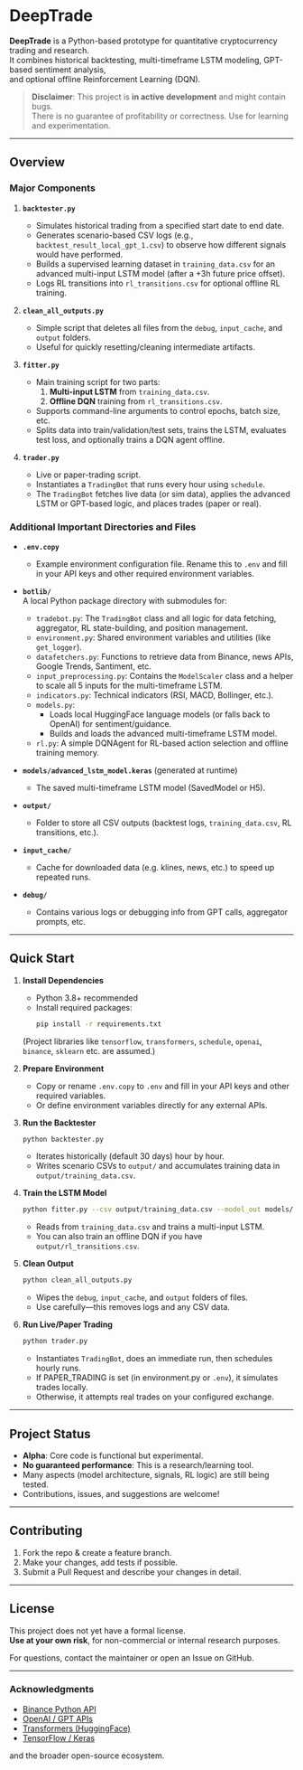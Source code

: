 # DeepTrade

**DeepTrade** is a Python-based prototype for quantitative cryptocurrency trading and research.  
It combines historical backtesting, multi-timeframe LSTM modeling, GPT-based sentiment analysis,  
and optional offline Reinforcement Learning (DQN).  

> **Disclaimer**: This project is **in active development** and might contain bugs.  
> There is no guarantee of profitability or correctness. Use for learning and experimentation.

---

## Overview

### Major Components

1. **`backtester.py`**  
   - Simulates historical trading from a specified start date to end date.  
   - Generates scenario-based CSV logs (e.g., `backtest_result_local_gpt_1.csv`) to observe how different signals would have performed.  
   - Builds a supervised learning dataset in `training_data.csv` for an advanced multi-input LSTM model (after a +3h future price offset).  
   - Logs RL transitions into `rl_transitions.csv` for optional offline RL training.

2. **`clean_all_outputs.py`**  
   - Simple script that deletes all files from the `debug`, `input_cache`, and `output` folders.  
   - Useful for quickly resetting/cleaning intermediate artifacts.

3. **`fitter.py`**  
   - Main training script for two parts:  
     1. **Multi-input LSTM** from `training_data.csv`.  
     2. **Offline DQN** training from `rl_transitions.csv`.  
   - Supports command-line arguments to control epochs, batch size, etc.  
   - Splits data into train/validation/test sets, trains the LSTM, evaluates test loss, and optionally trains a DQN agent offline.

4. **`trader.py`**  
   - Live or paper-trading script.  
   - Instantiates a `TradingBot` that runs every hour using `schedule`.  
   - The `TradingBot` fetches live data (or sim data), applies the advanced LSTM or GPT-based logic, and places trades (paper or real).

### Additional Important Directories and Files

- **`.env.copy`**  
  - Example environment configuration file. Rename this to `.env` and fill in your API keys and other required environment variables.

- **`botlib/`**  
  A local Python package directory with submodules for:
  - `tradebot.py`: The `TradingBot` class and all logic for data fetching, aggregator, RL state-building, and position management.
  - `environment.py`: Shared environment variables and utilities (like `get_logger`).
  - `datafetchers.py`: Functions to retrieve data from Binance, news APIs, Google Trends, Santiment, etc.
  - `input_preprocessing.py`: Contains the `ModelScaler` class and a helper to scale all 5 inputs for the multi-timeframe LSTM.
  - `indicators.py`: Technical indicators (RSI, MACD, Bollinger, etc.).
  - `models.py`:  
    - Loads local HuggingFace language models (or falls back to OpenAI) for sentiment/guidance.  
    - Builds and loads the advanced multi-timeframe LSTM model.  
  - `rl.py`: A simple DQNAgent for RL-based action selection and offline training memory.

- **`models/advanced_lstm_model.keras`** (generated at runtime)  
  - The saved multi-timeframe LSTM model (SavedModel or H5).  

- **`output/`**  
  - Folder to store all CSV outputs (backtest logs, `training_data.csv`, RL transitions, etc.).

- **`input_cache/`**  
  - Cache for downloaded data (e.g. klines, news, etc.) to speed up repeated runs.

- **`debug/`**  
  - Contains various logs or debugging info from GPT calls, aggregator prompts, etc.

---

## Quick Start

1. **Install Dependencies**  
   - Python 3.8+ recommended  
   - Install required packages:
     ```bash
     pip install -r requirements.txt
     ```
   (Project libraries like `tensorflow`, `transformers`, `schedule`, `openai`, `binance`, `sklearn` etc. are assumed.)

2. **Prepare Environment**  
   - Copy or rename `.env.copy` to `.env` and fill in your API keys and other required variables.  
   - Or define environment variables directly for any external APIs.

3. **Run the Backtester**  
   ```bash
   python backtester.py
   ```
   - Iterates historically (default 30 days) hour by hour.  
   - Writes scenario CSVs to `output/` and accumulates training data in `output/training_data.csv`.

4. **Train the LSTM Model**  
   ```bash
   python fitter.py --csv output/training_data.csv --model_out models/advanced_lstm_model.keras --epochs 600
   ```
   - Reads from `training_data.csv` and trains a multi-input LSTM.  
   - You can also train an offline DQN if you have `output/rl_transitions.csv`.

5. **Clean Output**  
   ```bash
   python clean_all_outputs.py
   ```
   - Wipes the `debug`, `input_cache`, and `output` folders of files.  
   - Use carefully—this removes logs and any CSV data.

6. **Run Live/Paper Trading**  
   ```bash
   python trader.py
   ```
   - Instantiates `TradingBot`, does an immediate run, then schedules hourly runs.  
   - If PAPER_TRADING is set (in environment.py or `.env`), it simulates trades locally.  
   - Otherwise, it attempts real trades on your configured exchange.

---

## Project Status

- **Alpha**: Core code is functional but experimental.  
- **No guaranteed performance**: This is a research/learning tool.  
- Many aspects (model architecture, signals, RL logic) are still being tested.  
- Contributions, issues, and suggestions are welcome!

---

## Contributing

1. Fork the repo & create a feature branch.  
2. Make your changes, add tests if possible.  
3. Submit a Pull Request and describe your changes in detail.

---

## License

This project does not yet have a formal license.  
**Use at your own risk**, for non-commercial or internal research purposes.  

For questions, contact the maintainer or open an Issue on GitHub. 

---

### Acknowledgments

- [Binance Python API](https://github.com/binance/binance-spot-api-docs)  
- [OpenAI / GPT APIs](https://platform.openai.com/docs/introduction)  
- [Transformers (HuggingFace)](https://github.com/huggingface/transformers)  
- [TensorFlow / Keras](https://github.com/tensorflow/tensorflow)  

and the broader open-source ecosystem.

